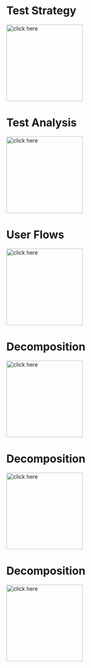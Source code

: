 <div align=left>
  <h1>Test Strategy</h1>
  </div>
  <p><a href="https://docs.google.com/spreadsheets/d/1pTFla8Auwn67vpLVP8_TmNakSgCNQJ0KFf6Mlg8V2IQ/edit?usp=share_link">
  <img src="https://lh3.ggpht.com/e3oZddUHSC6EcnxC80rl_6HbY94sM63dn6KrEXJ-C4GIUN-t1XM0uYA_WUwyhbIHmVMH=w300" title="click here" width="200" height="200"/>
</a>
  </p>
  </div>
  <div align=left>
  <h1>Test Analysis</h1>
  </div>
  <p><a href="https://docs.google.com/spreadsheets/d/1sjXDmqRY8WhK6lncshoJNbCrdyzMKIc6Da2ETmBJqN8/edit?usp=share_link">
  <img src="https://lh3.ggpht.com/e3oZddUHSC6EcnxC80rl_6HbY94sM63dn6KrEXJ-C4GIUN-t1XM0uYA_WUwyhbIHmVMH=w300" title="click here" width="200" height="200"/>
</a>
  </p>
  </div>
  <div align=left>
  <h1>User Flows</h1>
  </div>
  <p><a href="https://docs.google.com/document/d/1aQ4iHueRAUbNwmfnbOy6LZKYcrQjdiplIa4YKdDRMKs/edit?usp=share_link">
  <img src="https://cdn1.iconfinder.com/data/icons/ms-word-docs/512/doc_blue-512.png" title="click here" width="200" height="200"/>
</a>
  </p>
  </div>
  <div align=left>
  <h1>Decomposition</h1>
  </div>
  <p><a href="https://drive.google.com/file/d/1AiWVNnWHUGi_872Qt7yamCWvgq-1S1gs/view?usp=share_link">
  <img src="https://img.favpng.com/12/1/4/computer-icons-mind-map-clip-art-freemind-vector-graphics-png-favpng-82dST4SMCU5N0iwTh1HgfAUdk.jpg" title="click here" width="200" height="200"/>
</a>
  </p>
  </div>
  <div align=left>
  <h1>Decomposition</h1>
  </div>
  <p><a href="https://docs.google.com/spreadsheets/d/1MWBgblpxdIzmxfaUUUeFVeYDVMBhxIhuSmNd-qehrfE/edit?usp=share_link">
  <img src="https://lh3.ggpht.com/e3oZddUHSC6EcnxC80rl_6HbY94sM63dn6KrEXJ-C4GIUN-t1XM0uYA_WUwyhbIHmVMH=w300" title="click here" width="200" height="200"/>
</a>
  </p>
  </div>
  <div align=left>
  <h1>Decomposition</h1>
  </div>
  <p><a href="https://docs.google.com/spreadsheets/d/1q2uwRlMl_sYxxUDAziCU0rYs2VGdVcRLqi-PxBJZWCE/edit?usp=share_link">
  <img src="https://lh3.ggpht.com/e3oZddUHSC6EcnxC80rl_6HbY94sM63dn6KrEXJ-C4GIUN-t1XM0uYA_WUwyhbIHmVMH=w300" title="click here" width="200" height="200"/>
</a>
  </p>
  </div>
  
  
  
  
  
  
  
  
  
  
  
  
